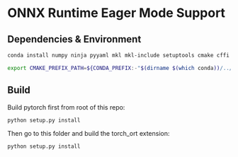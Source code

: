 # ONNX Runtime Eager Mode Support

## Dependencies & Environment

```bash
conda install numpy ninja pyyaml mkl mkl-include setuptools cmake cffi typing_extensions future six requests dataclasse pkg-config libuv
```

```bash
export CMAKE_PREFIX_PATH=${CONDA_PREFIX:-"$(dirname $(which conda))/../"}
```

## Build

Build pytorch first from root of this repo:

```bash
python setup.py install
```

Then go to this folder and build the torch_ort extension:
```bash
python setup.py install
```

